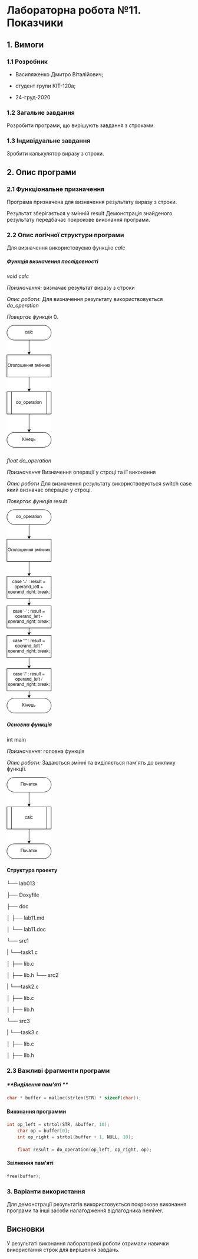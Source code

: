 # Лабораторна робота №11. Показчики

## 1. Вимоги

### 1.1 Розробник

-   Василяженко Дмитро Віталійович;
    
-   студент групи КІТ-120а;
    
-   24-груд-2020
    

### 1.2 Загальне завдання

Розробити програми, що вирішують завдання з строками.

### 1.3 Індивідуальне завдання

Зробити калькулятор виразу з строки.

## 2. Опис програми

### 2.1 Функціональне призначення
Програма призначена для визначення результату виразу з строки.

Результат зберігається у змінній result
Демонстрація знайденого результату передбачає покрокове виконання програми. 


### 2.2 Опис логічної структури програми

Для визначення використовуємо функцію _calc_

##### Функція визначення послідовності

_void_ _calc_

_Призначення:_ визначає  результат виразу з строки 

_Опис роботи_: Для визначення результату використвовується _do_operation_

_Повертає функція_ 0.

![](https://github.com/NyWoo4671/Programming-1/blob/master/lab13/doc/assets/calc.png)

##### 
_float_ _do_operation_

_Призначення_ Визначення операції у строці та її виконання

_Опис роботи_ Для визначення результату використвовується switch case який визначає операцію у строці.

_Повертає функція_ result 

![](https://github.com/NyWoo4671/Programming-1/blob/master/lab13/doc/assets/do_operation.png)
##### _**Основна функція**_

int main

_Призначення:_ головна функція

_Опис роботи:_ Задаються змінні та виділяється пам'ять до виклику функції. 

![](https://github.com/NyWoo4671/Programming-1/blob/master/lab13/doc/assets/main.png)
  

#### Структура проекту

└── lab013

 ├── Doxyfile
 
 ├── doc
 
 │   ├── lab11.md
 
 │   └── lab11.doc
 
 └── src1
 
 |   └──task1.c

│   ├── lib.c

│   ├── lib.h
 └── src2
 
 |   └──task2.c

│   ├── lib.c

│   ├── lib.h

 └── src3
 
 |   └──task3.c

│   ├── lib.c

│   ├── lib.h

### 2.3 Важливі фрагменти програми

#### _**Виділення пам'яті **_
```c
char * buffer = malloc(strlen(STR) * sizeof(char));
```
#### Виконання программи
```c
int op_left = strtol(STR, &buffer, 10);
    char op = buffer[0];
    int op_right = strtol(buffer + 1, NULL, 10);

    float result = do_operation(op_left, op_right, op);
```

#### Звілнення пам'яті
```c
free(buffer);
```
### 3. Варіанти використання

Для демонстрації результатів використовується покрокове виконання програми та інші засоби налагодження відлагодника nemiver.

## Висновки

У результаті виконання лабораторної роботи отримали навички використання строк для вирішення завдань.
